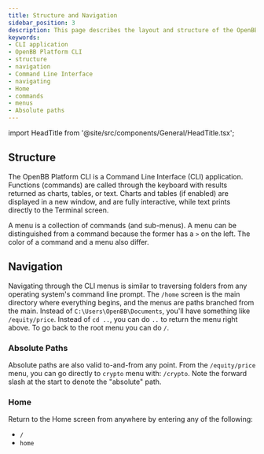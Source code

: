 ```yaml
---
title: Structure and Navigation
sidebar_position: 3
description: This page describes the layout and structure of the OpenBB Platform CLI, as well as how to navigate it.
keywords:
- CLI application
- OpenBB Platform CLI
- structure
- navigation
- Command Line Interface
- navigating
- Home
- commands
- menus
- Absolute paths
---
```


import HeadTitle from '@site/src/components/General/HeadTitle.tsx';

<HeadTitle title="Structure and Navigation | ODP CLI Docs" />

## Structure

The OpenBB Platform CLI is a Command Line Interface (CLI) application. Functions (commands) are called through the keyboard with results returned as charts, tables, or text.  Charts and tables (if enabled) are displayed in a new window, and are fully interactive, while text prints directly to the Terminal screen.

A menu is a collection of commands (and sub-menus). A menu can be distinguished from a command because the former has a `>` on the left. The color of a command and a menu also differ.

## Navigation

Navigating through the CLI menus is similar to traversing folders from any operating system's command line prompt. The `/home` screen is the main directory where everything begins, and the menus are paths branched from the main. Instead of `C:\Users\OpenBB\Documents`, you'll have something like `/equity/price`. Instead of `cd ..`, you can do `..` to return the menu right above. To go back to the root menu you can do `/`.

### Absolute Paths

Absolute paths are also valid to-and-from any point. From the `/equity/price` menu, you can go directly to `crypto` menu with: `/crypto`. Note the forward slash at the start to denote the "absolute" path.

### Home

Return to the Home screen from anywhere by entering any of the following:

- `/`
- `home`
